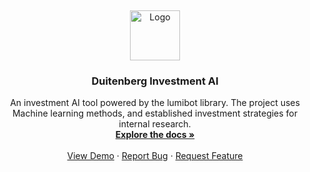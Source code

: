 <a name="readme-top"></a>
<br />
<div align="center">
  <img src="https://github.com/Duitenberg-ICT/Duitenberg_website/blob/main/images/navigation/Logo-Arrow_Only.png" alt="Logo" width="80" height="80">

<h3 align="center">Duitenberg Investment AI</h3>

  <p align="center">
    An investment AI tool powered by the lumibot library. The project uses Machine learning methods, and established investment strategies for internal research.
    <br />
    <a href="https://github.com/github_username/repo_name"><strong>Explore the docs »</strong></a>
    <br />
    <br />
    <a href="https://github.com/github_username/repo_name">View Demo</a>
    ·
    <a href="https://github.com/github_username/repo_name/issues">Report Bug</a>
    ·
    <a href="https://github.com/github_username/repo_name/issues">Request Feature</a>
  </p>
</div>
